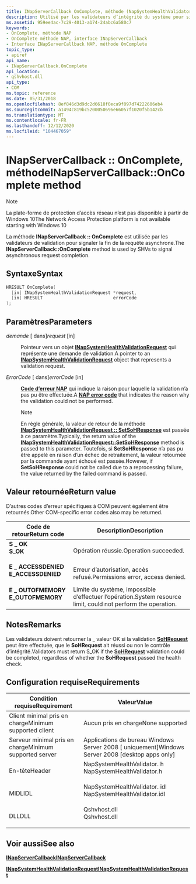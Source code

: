 ```yaml
---
title: INapServerCallback OnComplete, méthode (NapSystemHealthValidator. h)
description: Utilisé par les validateurs d’intégrité du système pour signaler la fin de la requête asynchrone.
ms.assetid: 959ee4ac-7c29-4013-a174-24abc6a580c7
keywords:
- OnComplete, méthode NAP
- OnComplete méthode NAP, interface INapServerCallback
- Interface INapServerCallback NAP, méthode OnComplete
topic_type:
- apiref
api_name:
- INapServerCallback.OnComplete
api_location:
- qshvhost.dll
api_type:
- COM
ms.topic: reference
ms.date: 05/31/2018
ms.openlocfilehash: 8ef846d3d9dc2d6618f0eca9f097d74222606eb4
ms.sourcegitcommit: a1494c819bc5200050696e66057f1020f5b142cb
ms.translationtype: MT
ms.contentlocale: fr-FR
ms.lasthandoff: 12/12/2020
ms.locfileid: "104467059"
---
```

# <a name="inapservercallbackoncomplete-method"></a><span data-ttu-id="307d8-106">INapServerCallback :: OnComplete, méthode</span><span class="sxs-lookup"><span data-stu-id="307d8-106">INapServerCallback::OnComplete method</span></span>

> [!Note]  
> <span data-ttu-id="307d8-107">La plate-forme de protection d’accès réseau n’est pas disponible à partir de Windows 10</span><span class="sxs-lookup"><span data-stu-id="307d8-107">The Network Access Protection platform is not available starting with Windows 10</span></span>

 

<span data-ttu-id="307d8-108">La méthode **INapServerCallback :: OnComplete** est utilisée par les validateurs de validation pour signaler la fin de la requête asynchrone.</span><span class="sxs-lookup"><span data-stu-id="307d8-108">The **INapServerCallback::OnComplete** method is used by SHVs to signal asynchronous request completion.</span></span>

## <a name="syntax"></a><span data-ttu-id="307d8-109">Syntaxe</span><span class="sxs-lookup"><span data-stu-id="307d8-109">Syntax</span></span>


```C++
HRESULT OnComplete(
  [in] INapSystemHealthValidationRequest *request,
  [in] HRESULT                           errorCode
);
```



## <a name="parameters"></a><span data-ttu-id="307d8-110">Paramètres</span><span class="sxs-lookup"><span data-stu-id="307d8-110">Parameters</span></span>

<dl> <dt>

<span data-ttu-id="307d8-111">*demande* \[ dans\]</span><span class="sxs-lookup"><span data-stu-id="307d8-111">*request* \[in\]</span></span>
</dt> <dd>

<span data-ttu-id="307d8-112">Pointeur vers un objet [**INapSystemHealthValidationRequest**](inapsystemhealthvalidationrequest.md) qui représente une demande de validation.</span><span class="sxs-lookup"><span data-stu-id="307d8-112">A pointer to an [**INapSystemHealthValidationRequest**](inapsystemhealthvalidationrequest.md) object that represents a validation request.</span></span>

</dd> <dt>

<span data-ttu-id="307d8-113">*ErrorCode* \[ dans\]</span><span class="sxs-lookup"><span data-stu-id="307d8-113">*errorCode* \[in\]</span></span>
</dt> <dd>

<span data-ttu-id="307d8-114">[**Code d’erreur NAP**](nap-error-constants.md) qui indique la raison pour laquelle la validation n’a pas pu être effectuée.</span><span class="sxs-lookup"><span data-stu-id="307d8-114">A [**NAP error code**](nap-error-constants.md) that indicates the reason why the validation could not be performed.</span></span>

> [!Note]  
> <span data-ttu-id="307d8-115">En règle générale, la valeur de retour de la méthode [**INapSystemHealthValidationRequest :: SetSoHResponse**](inapsystemhealthvalidationrequest-setsohresponse-method.md) est passée à ce paramètre.</span><span class="sxs-lookup"><span data-stu-id="307d8-115">Typically, the return value of the [**INapSystemHealthValidationRequest::SetSoHResponse**](inapsystemhealthvalidationrequest-setsohresponse-method.md) method is passed to this parameter.</span></span> <span data-ttu-id="307d8-116">Toutefois, si **SetSoHResponse** n’a pas pu être appelé en raison d’un échec de retraitement, la valeur retournée par la commande ayant échoué est passée.</span><span class="sxs-lookup"><span data-stu-id="307d8-116">However, if **SetSoHResponse** could not be called due to a reprocessing failure, the value returned by the failed command is passed.</span></span>

 

</dd> </dl>

## <a name="return-value"></a><span data-ttu-id="307d8-117">Valeur retournée</span><span class="sxs-lookup"><span data-stu-id="307d8-117">Return value</span></span>

<span data-ttu-id="307d8-118">D’autres codes d’erreur spécifiques à COM peuvent également être retournés.</span><span class="sxs-lookup"><span data-stu-id="307d8-118">Other COM-specific error codes also may be returned.</span></span>



| <span data-ttu-id="307d8-119">Code de retour</span><span class="sxs-lookup"><span data-stu-id="307d8-119">Return code</span></span>                                                                                     | <span data-ttu-id="307d8-120">Description</span><span class="sxs-lookup"><span data-stu-id="307d8-120">Description</span></span>                                                        |
|-------------------------------------------------------------------------------------------------|--------------------------------------------------------------------|
| <dl> <span data-ttu-id="307d8-121"><dt>**S \_ OK**</dt></span><span class="sxs-lookup"><span data-stu-id="307d8-121"><dt>**S\_OK** </dt></span></span> </dl>           | <span data-ttu-id="307d8-122">Opération réussie.</span><span class="sxs-lookup"><span data-stu-id="307d8-122">Operation succeeded.</span></span><br/>                                    |
| <dl> <span data-ttu-id="307d8-123"><dt>**E \_ ACCESSDENIED**</dt></span><span class="sxs-lookup"><span data-stu-id="307d8-123"><dt>**E\_ACCESSDENIED** </dt></span></span> </dl> | <span data-ttu-id="307d8-124">Erreur d’autorisation, accès refusé.</span><span class="sxs-lookup"><span data-stu-id="307d8-124">Permissions error, access denied.</span></span><br/>                       |
| <dl> <span data-ttu-id="307d8-125"><dt>**E \_ OUTOFMEMORY**</dt></span><span class="sxs-lookup"><span data-stu-id="307d8-125"><dt>**E\_OUTOFMEMORY** </dt></span></span> </dl>  | <span data-ttu-id="307d8-126">Limite du système, impossible d’effectuer l’opération.</span><span class="sxs-lookup"><span data-stu-id="307d8-126">System resource limit, could not perform the operation.</span></span><br/> |



 

## <a name="remarks"></a><span data-ttu-id="307d8-127">Notes</span><span class="sxs-lookup"><span data-stu-id="307d8-127">Remarks</span></span>

<span data-ttu-id="307d8-128">Les validateurs doivent retourner la \_ valeur OK si la validation [**SoHRequest**](/windows/win32/api/naptypes/ns-naptypes-soh) peut être effectuée, que le **SoHRequest** ait réussi ou non le contrôle d’intégrité.</span><span class="sxs-lookup"><span data-stu-id="307d8-128">Validators must return S\_OK if the [**SoHRequest**](/windows/win32/api/naptypes/ns-naptypes-soh) validation could be completed, regardless of whether the **SoHRequest** passed the health check.</span></span>

## <a name="requirements"></a><span data-ttu-id="307d8-129">Configuration requise</span><span class="sxs-lookup"><span data-stu-id="307d8-129">Requirements</span></span>



| <span data-ttu-id="307d8-130">Condition requise</span><span class="sxs-lookup"><span data-stu-id="307d8-130">Requirement</span></span> | <span data-ttu-id="307d8-131">Valeur</span><span class="sxs-lookup"><span data-stu-id="307d8-131">Value</span></span> |
|-------------------------------------|---------------------------------------------------------------------------------------------------------|
| <span data-ttu-id="307d8-132">Client minimal pris en charge</span><span class="sxs-lookup"><span data-stu-id="307d8-132">Minimum supported client</span></span><br/> | <span data-ttu-id="307d8-133">Aucun pris en charge</span><span class="sxs-lookup"><span data-stu-id="307d8-133">None supported</span></span><br/>                                                                               |
| <span data-ttu-id="307d8-134">Serveur minimal pris en charge</span><span class="sxs-lookup"><span data-stu-id="307d8-134">Minimum supported server</span></span><br/> | <span data-ttu-id="307d8-135">Applications de bureau Windows Server 2008 \[ uniquement\]</span><span class="sxs-lookup"><span data-stu-id="307d8-135">Windows Server 2008 \[desktop apps only\]</span></span><br/>                                                    |
| <span data-ttu-id="307d8-136">En-tête</span><span class="sxs-lookup"><span data-stu-id="307d8-136">Header</span></span><br/>                   | <dl> <span data-ttu-id="307d8-137"><dt>NapSystemHealthValidator. h</dt></span><span class="sxs-lookup"><span data-stu-id="307d8-137"><dt>NapSystemHealthValidator.h</dt></span></span> </dl>   |
| <span data-ttu-id="307d8-138">MIDL</span><span class="sxs-lookup"><span data-stu-id="307d8-138">IDL</span></span><br/>                      | <dl> <span data-ttu-id="307d8-139"><dt>NapSystemHealthValidator. idl</dt></span><span class="sxs-lookup"><span data-stu-id="307d8-139"><dt>NapSystemHealthValidator.idl</dt></span></span> </dl> |
| <span data-ttu-id="307d8-140">DLL</span><span class="sxs-lookup"><span data-stu-id="307d8-140">DLL</span></span><br/>                      | <dl> <span data-ttu-id="307d8-141"><dt>Qshvhost.dll</dt></span><span class="sxs-lookup"><span data-stu-id="307d8-141"><dt>Qshvhost.dll</dt></span></span> </dl>                 |



## <a name="see-also"></a><span data-ttu-id="307d8-142">Voir aussi</span><span class="sxs-lookup"><span data-stu-id="307d8-142">See also</span></span>

<dl> <span data-ttu-id="307d8-143"><dt>


</dt> <dt></span><span class="sxs-lookup"><span data-stu-id="307d8-143"><dt>


</dt> <dt></span></span>

[<span data-ttu-id="307d8-144">**INapServerCallback**</span><span class="sxs-lookup"><span data-stu-id="307d8-144">**INapServerCallback**</span></span>](inapservercallback.md)
</dt> <dt>

[<span data-ttu-id="307d8-145">**INapSystemHealthValidationRequest**</span><span class="sxs-lookup"><span data-stu-id="307d8-145">**INapSystemHealthValidationRequest**</span></span>](inapsystemhealthvalidationrequest.md)
</dt> </dl>

 

 





